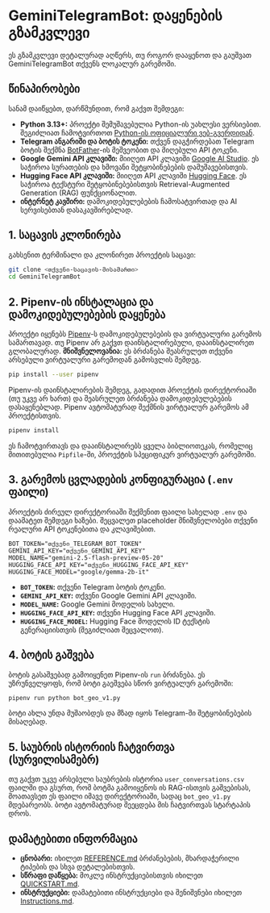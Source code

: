 # GeminiTelegramBot: დაყენების გზამკვლევი

ეს გზამკვლევი დეტალურად აღწერს, თუ როგორ დააყენოთ და გაუშვათ GeminiTelegramBot თქვენს ლოკალურ გარემოში.

## წინაპირობები

სანამ დაიწყებთ, დარწმუნდით, რომ გაქვთ შემდეგი:

- **Python 3.13+:** პროექტი შემუშავებულია Python-ის უახლესი ვერსიებით. შეგიძლიათ ჩამოტვირთოთ [Python-ის ოფიციალური ვებ-გვერდიდან](https://www.python.org/downloads/).
- **Telegram ანგარიში და ბოტის ტოკენი:** თქვენ დაგჭირდებათ Telegram ბოტის შექმნა [BotFather](https://core.telegram.org/bots#botfather)-ის მეშვეობით და მიღებული API ტოკენი.
- **Google Gemini API კლავიში:** მიიღეთ API კლავიში [Google AI Studio](https://aistudio.google.com/). ეს საჭიროა სურათების და ხმოვანი შეტყობინებების დამუშავებისთვის.
- **Hugging Face API კლავიში:** მიიღეთ API კლავიში [Hugging Face](https://huggingface.co/settings/tokens). ეს საჭიროა ტექსტური შეტყობინებებისთვის Retrieval-Augmented Generation (RAG) ფუნქციონალით.
- **ინტერნეტ კავშირი:** დამოკიდებულებების ჩამოსატვირთად და AI სერვისებთან დასაკავშირებლად.

## 1. საცავის კლონირება

გახსენით ტერმინალი და კლონირეთ პროექტის საცავი:

```sh
git clone <თქვენი-საცავის-მისამართი>
cd GeminiTelegramBot
```

## 2. Pipenv-ის ინსტალაცია და დამოკიდებულებების დაყენება

პროექტი იყენებს [Pipenv](https://pipenv.pypa.io/en/latest/)-ს დამოკიდებულებების და ვირტუალური გარემოს სამართავად. თუ Pipenv არ გაქვთ დაინსტალირებული, დააინსტალირეთ გლობალურად. **მნიშვნელოვანია:** ეს ბრძანება შეასრულეთ თქვენი არსებული ვირტუალური გარემოდან გამოსვლის შემდეგ.

```sh
pip install --user pipenv
```

Pipenv-ის დაინსტალირების შემდეგ, გადადით პროექტის დირექტორიაში (თუ უკვე არ ხართ) და შეასრულეთ ბრძანება დამოკიდებულებების დასაყენებლად. Pipenv ავტომატურად შექმნის ვირტუალურ გარემოს ამ პროექტისთვის.

```sh
pipenv install
```

ეს ჩამოტვირთავს და დააინსტალირებს ყველა ბიბლიოთეკას, რომელიც მითითებულია `Pipfile`-ში, პროექტის სპეციფიკურ ვირტუალურ გარემოში.

## 3. გარემოს ცვლადების კონფიგურაცია (`.env` ფაილი)

პროექტის ძირეულ დირექტორიაში შექმენით ფაილი სახელად `.env` და დაამატეთ შემდეგი ხაზები. შეცვალეთ placeholder მნიშვნელობები თქვენი რეალური API ტოკენებითა და კლავიშებით.

```env
BOT_TOKEN="თქვენი_TELEGRAM_BOT_TOKEN"
GEMINI_API_KEY="თქვენი_GEMINI_API_KEY"
MODEL_NAME="gemini-2.5-flash-preview-05-20"
HUGGING_FACE_API_KEY="თქვენი_HUGGING_FACE_API_KEY"
HUGGING_FACE_MODEL="google/gemma-2b-it"
```

- **`BOT_TOKEN`:** თქვენი Telegram ბოტის ტოკენი.
- **`GEMINI_API_KEY`:** თქვენი Google Gemini API კლავიში.
- **`MODEL_NAME`:** Google Gemini მოდელის სახელი.
- **`HUGGING_FACE_API_KEY`:** თქვენი Hugging Face API კლავიში.
- **`HUGGING_FACE_MODEL`:** Hugging Face მოდელის ID ტექსტის გენერაციისთვის (შეგიძლიათ შეცვალოთ).

## 4. ბოტის გაშვება

ბოტის გასაშვებად გამოიყენეთ Pipenv-ის `run` ბრძანება. ეს უზრუნველყოფს, რომ ბოტი გაეშვება სწორ ვირტუალურ გარემოში:

```sh
pipenv run python bot_geo_v1.py
```

ბოტი ახლა უნდა მუშაობდეს და მზად იყოს Telegram-ში შეტყობინებების მისაღებად.

## 5. საუბრის ისტორიის ჩატვირთვა (სურვილისამებრ)

თუ გაქვთ უკვე არსებული საუბრების ისტორია `user_conversations.csv` ფაილში და გსურთ, რომ ბოტმა გამოიყენოს ის RAG-ისთვის გაშვებისას, მოათავსეთ ეს ფაილი იმავე დირექტორიაში, სადაც `bot_geo_v1.py` მდებარეობს. ბოტი ავტომატურად შეეცდება მის ჩატვირთვას სტარტაპის დროს.

## დამატებითი ინფორმაცია

- **ცნობარი:** იხილეთ [REFERENCE.md](REFERENCE.md) ბრძანებების, მხარდაჭერილი ტიპების და სხვა დეტალებისთვის.
- **სწრაფი დაწყება:** მოკლე ინსტრუქციებისთვის იხილეთ [QUICKSTART.md](QUICKSTART.md).
- **ინსტრუქციები:** დამატებითი ინსტრუქციები და შენიშვნები იხილეთ [Instructions.md](Instructions.md).
